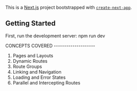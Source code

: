 This is a [Next.js](https://nextjs.org) project bootstrapped with [`create-next-app`](https://nextjs.org/docs/app/api-reference/cli/create-next-app).

## Getting Started

First, run the development server: npm run dev


CONCEPTS COVERED --------------------

1. Pages and Layouts
2. Dynamic Routes
3. Route Groups
4. Linking and Navigation
5. Loading and Error States
6. Parallel and Intercepting Routes
   
